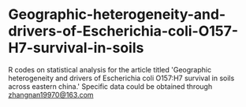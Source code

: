 # Geographic-heterogeneity-and-drivers-of-Escherichia-coli-O157-H7-survival-in-soils
R codes on statistical analysis for the article titled 'Geographic heterogeneity and drivers of Escherichia coli O157:H7 survival in soils across eastern china.'
Specific data could be obtained through zhangnan19970@163.com
